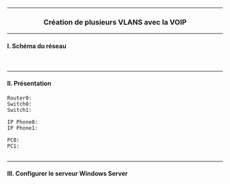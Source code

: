 ------------------------------------------------------------------------------------------------------------------------------------------------------------------------------------------------
### <p align='center'> Création de plusieurs VLANS avec la VOIP </p>



------------------------------------------------------------------------------------------------------------------------------------------------------------------------------------------------
#### I. Schéma du réseau

<br />

------------------------------------------------------------------------------------------------------------------------------------------------------------------------------------------------
#### II. Présentation
```
Router0: 
Switch0: 
Switch1: 

IP Phone0: 
IP Phone1: 

PC0: 
PC1: 


```

------------------------------------------------------------------------------------------------------------------------------------------------------------------------------------------------
#### III. Configurer le serveur Windows Server
